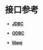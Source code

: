 # 接口参考<a name="ZH-CN_TOPIC_0242371418"></a>

-   **[JDBC](JDBC.md)**

-   **[ODBC](ODBC.md)**

-   **[libpq](libpq.md)**
